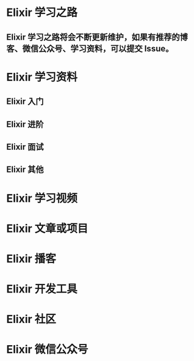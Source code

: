 # Elixir 学习之路

Elixir 学习之路将会不断更新维护，如果有推荐的博客、微信公众号、学习资料，可以提交 Issue。
---

# Elixir 学习资料

## Elixir 入门

## Elixir  进阶

## Elixir 面试

## Elixir 其他

# Elixir 学习视频

# Elixir 文章或项目

# Elixir 播客

# Elixir 开发工具

# Elixir 社区

# Elixir 微信公众号




